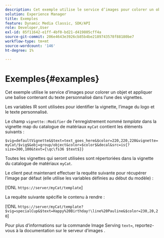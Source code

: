 ```yaml
---
description: Cet exemple utilise le service d’images pour colorer un objet et appliquer une balise contenant du texte personnalisé dans l’une des vignettes.
solution: Experience Manager
title: Exemples
feature: Dynamic Media Classic, SDK/API
role: Developer,User
exl-id: 85f11642-e1ff-4bf0-bd21-d419805cff4a
source-git-commit: 206e4643e3926cb85b4be2189743578f88180be7
workflow-type: tm+mt
source-wordcount: '146'
ht-degree: 1%

---
```


# Exemples{#examples}

Cet exemple utilise le service d’images pour colorer un objet et appliquer une balise contenant du texte personnalisé dans l’une des vignettes.

Les variables IR sont utilisées pour identifier la vignette, l’image du logo et le texte personnalisé.

Le champ `vignette::Modifier` de l&#39;enregistrement nommé *template* dans la vignette map du catalogue de matériaux `myCat` contient les éléments suivants :

`$vig=defaultVignette&$text=text_goes_here&$color=220,220,220&vignette=myCat/$vig$&obj=group/object&color=$color$&decal&src=is{?size=300,100&text={\qc\fs36 $text$}}`

Toutes les vignettes qui seront utilisées sont répertoriées dans la vignette du catalogue de matériaux `myCat`.

Le client peut maintenant effectuer la requête suivante pour récupérer l’image par défaut (elle utilise les variables définies au début du modèle) :

[!DNL `https://server/myCat/template`]

La requête suivante spécifie le contenu à rendre :

[!DNL `https://server/myCat/template?$vig=specialCup&$text=Happy%20Birthday!\line%20Pauline&$color=230,20,20`]

Pour plus d’informations sur la commande Image Serving `text=`, reportez-vous à la documentation sur le serveur d’images .
